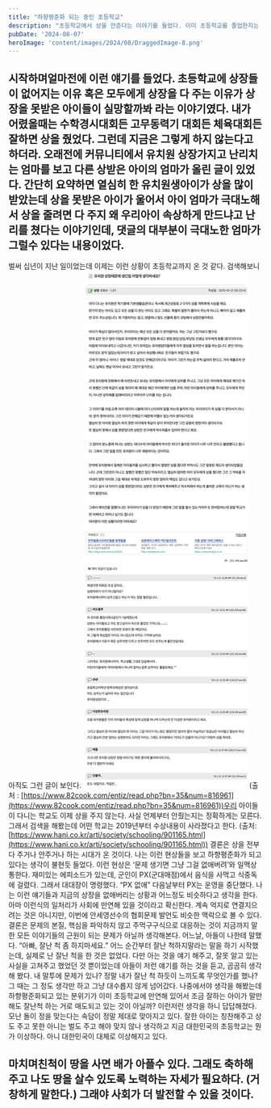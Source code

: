 ```yaml
---
title: "하향평준화 되는 중인 초등학교"
description: "초등학교에서 상을 안준다는 이야기를 들었다. 이미 초등학교를 졸업한지는 30년이 지났기 때문에 관심도 없었고 모를 수 밖에 없는 이야기 였다. 그런데 상을 안주는 이유가 상을 못받은 아이들 때문이라는 얘기를 듣고 고민해본다."
pubDate: '2024-08-07'
heroImage: 'content/images/2024/08/DraggedImage-8.png'
---
```


## 시작하며얼마전에 이런 얘기를 들었다. 초등학교에 상장들이 없어지는 이유 혹은 모두에게 상장을 다 주는 이유가 상장을 못받은 아이들이 실망할까봐 라는 이야기였다. 내가 어렸을때는 수학경시대회든 고무동력기 대회든 체육대회든 잘하면 상을 줬었다. 그런데 지금은 그렇게 하지 않는다고 하더라. 오래전에 커뮤니티에서 유치원 상장가지고 난리치는 엄마를 보고 다른 상받은 아이의 엄마가 올린 글이 있었다. 간단히 요약하면 열심히 한 유치원생아이가 상을 많이 받았는데 상을 못받은 아이가 울어서 아이 엄마가 극대노해서 상을 줄려면 다 주지 왜 우리아이 속상하게 만드냐고 난리를 쳤다는 이야기인데, 댓글의 대부분이 극대노한 엄마가 그럴수 있다는 내용이었다.
벌써 십년이 지난 일이었는데 이제는 이런 상황이 초등학교까지 온 것 같다.
검색해보니 아직도 그런 글이 보인다.
![(출처 : https://www.82cook.com/entiz/read.php?bn=35&num=816961)](content/images/2024/08/DraggedImage-7.png)(출처 : [https://www.82cook.com/entiz/read.php?bn=35&num=816961](https://www.82cook.com/entiz/read.php?bn=35&num=816961))우리 아이들이 다니는 학교도 이제 상을 주지 않는다. 사실 언제부터 안줬는지는 정확하게는 모른다. 그래서 검색을 해봤는데 어떤 학교는 2019년부터 수상내용이 사라졌다고 한다. (출처: [https://www.hani.co.kr/arti/society/schooling/901165.html](https://www.hani.co.kr/arti/society/schooling/901165.html))
결론은 상을 전부다 주거나 안주거나 하는 시대가 온 것이다. 나는 이런 현상들을 보고 하향평준화가 되고 있다는 생각이 불현듯 들었다. 이런 현상은 ‘문제 생기면 그냥 그걸 없애버려’와 일맥상통한다. 재미있는 에피소드가 있는데, 군인이 PX(군대매점)에서 음식을 사먹고 식중독에 걸렸다. 그래서 대대장이 명령했다. “PX 없애” 다음날부터 PX는 운영을 중단했다. 나는 이런 얘기들과 지금의 상장을 없애버리는 상황과 어느정도 비슷하다고 생각을 한다. 아마 이런식의 일처리가 사회에 만연해 있을 것이라고 확신한다. 계속 억지로 연결지으려는 것은 아니지만, 이번에 안세영선수의 협회문제 발언도 비슷한 맥락으로 볼 수 있다. 결론은 문제의 본질, 핵심을 파악하지 않고 주먹구구식으로 대응하는 것이 지금까지 말한 모든 이야기들의 근원이 되는 문제가 아닐까 생각해본다.
어느날, 아들이 나한테 말했다.
“아빠, 잘난 척 좀 하지마세요.”
어느 순간부터 잘난 척하지말라는 말을 하기 시작했는데, 실제로 난 잘난 척을 한 것은 없었다. 다만 아는 것을 얘기 해주고, 잘못 알고 있는 사실을 고쳐주고 했었던 것 뿐이었는데 아들이 저런 얘기를 하는 것을 듣고, 곰곰히 생각해 봤다. 내 말투에 문제가 있나? 정말 내가 잘난 척 하듯이 느끼도록 무엇인가를 했나? 그 때는 그 정도 생각만 하고 그냥 대수롭지 않게 넘어갔다. 나중에서야 생각을 해봤는데 하향평준화되고 있는 분위기가 이미 초등학교에 만연해 있어서 조금 잘하는 아이가 말만해도 잘난척 하는 거로 매도되고 있는 것이 아닐까? 이런저런 생각을 하니 답답해졌다. 모난 돌이 정을 맞는다는 속담이 정말 제대로 맞아지고 있다.
잘한 아이는 칭찬해주고 상도 주고 못한 아니는 벌도 주고 해야 맞지 않나 생각하고 지금 대한민국의 초등학교는 뭔가 이상하다. 아니 대한민국이 대체로 이상해지고 있다.
## 마치며친척이 땅을 사면 배가 아플수 있다. 그래도 축하해주고 나도 땅을 살수 있도록 노력하는 자세가 필요하다. (거창하게 말한다.) 그래야 사회가 더 발전할 수 있을 것이다.